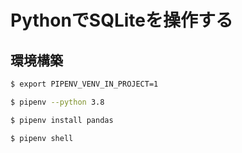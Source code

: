 # PythonでSQLiteを操作する



## 環境構築

```bash
$ export PIPENV_VENV_IN_PROJECT=1

$ pipenv --python 3.8

$ pipenv install pandas

$ pipenv shell
```

